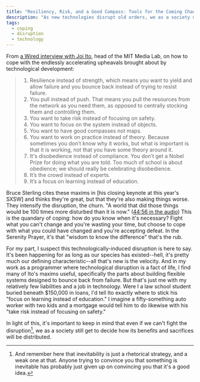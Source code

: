 ```yaml
---
title: "Resiliency, Risk, and a Good Compass: Tools for the Coming Chaos"
description: "As new technologies disrupt old orders, we as a society may find it useful to adopt some of the agile methodologies from the tech start-up world. But this can't mean that we let people fail the way most start-ups do."
tags:
  - coping
  - disruption
  - technology
---
```


From [a Wired interview with Joi Ito](http://www.wired.com/business/2012/06/resiliency-risk-and-a-good-compass-how-to-survive-the-coming-chaos/), head of the MIT Media Lab, on how to cope with the endlessly accelerating upheavals brought about by technological development:

> 1. Resilience instead of strength, which means you want to yield and allow failure and you bounce back instead of trying to resist failure.
> 2. You pull instead of push. That means you pull the resources from the network as you need them, as opposed to centrally stocking them and controlling them.
> 3. You want to take risk instead of focusing on safety.
> 4. You want to focus on the system instead of objects.
> 5. You want to have good compasses not maps.
> 6. You want to work on practice instead of theory. Because sometimes you don’t know why it works, but what is important is that it is working, not that you have some theory around it.
> 7. It's disobedience instead of compliance. You don’t get a Nobel Prize for doing what you are told. Too much of school is about obedience; we should really be celebrating disobedience.
> 8. It’s the crowd instead of experts.
> 9. It’s a focus on learning instead of education.

Bruce Sterling cites these maxims in [his closing keynote at this year's SXSW] and thinks they're great, but that they're also making things worse. They intensify the disruption, the churn. "A world that did those things would be 100 times more disturbed than it is now." ([44:56 in the audio](http://soundcloud.com/officialsxsw/bruce-sterling-closing-remarks)) This is the quandary of coping: how do you know when it's necessary? Fight what you can't change and you're wasting your time, but choose to cope with what you could have changed and you're accepting defeat. In the Serenity Prayer, it's that "wisdom to know the difference" that's the rub.

For my part, I suspect this technologically-induced disruption is here to say. It's been happening for as long as our species has existed--hell, it's pretty much our defining characteristic--all that's new is the velocity. And in my work as a programmer where technological disruption is a fact of life, I find many of Ito's maxims useful, specifically the parts about building flexible systems designed to bounce back from failure. But that's just me with my relatively few liabilities and a job in technology. Were I a law school student buried beneath $150,000 in loans, I'd tell Ito exactly where to stick his "focus on learning instead of education." I imagine a fifty-something auto worker with two kids and a mortgage would tell him to do likewise with his "take risk instead of focusing on safety."

In light of this, it's important to keep in mind that even if we can't fight the disruption[^1], we as a society still get to decide how its benefits and sacrifices will be distributed.


[^1]: And remember here that inevitability is just a rhetorical strategy, and a weak one at that. Anyone trying to convince you that something is inevitable has probably just given up on convincing you that it's a good idea.